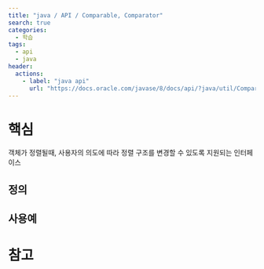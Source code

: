 ```yaml
---
title: "java / API / Comparable, Comparator"
search: true
categories: 
  - 학습
tags: 
  - api
  - java
header:  
  actions:
    - label: "java api"
      url: "https://docs.oracle.com/javase/8/docs/api/?java/util/Comparator.html"
---
```


# 핵심
객체가 정렬될때, 사용자의 의도에 따라 정렬 구조를 변경할 수 있도록 지원되는 인터페이스
## 정의
## 사용예
# 참고

<!--stackedit_data:
eyJoaXN0b3J5IjpbLTE1OTAzNzI2NjJdfQ==
-->